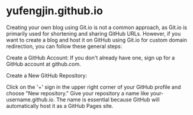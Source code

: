 # yufengjin.github.io
Creating your own blog using Git.io is not a common approach, as Git.io is primarily used for shortening and sharing GitHub URLs. However, if you want to create a blog and host it on GitHub using Git.io for custom domain redirection, you can follow these general steps:

Create a GitHub Account:
If you don't already have one, sign up for a GitHub account at github.com.

Create a New GitHub Repository:

Click on the '+' sign in the upper right corner of your GitHub profile and choose "New repository."
Give your repository a name like your-username.github.io. The name is essential because GitHub will automatically host it as a GitHub Pages site.
